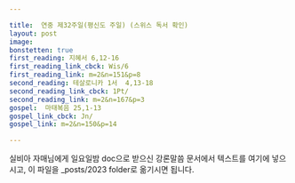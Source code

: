 ```yaml
---

title:  연중 제32주일(평신도 주일) (스위스 독서 확인)
layout: post 
image:  
bonstetten: true
first_reading: 지혜서 6,12-16
first_reading_link_cbck: Wis/6
first_reading_link: m=2&n=151&p=8
second_reading: 테살로니카 1서  4,13-18
second_reading_link_cbck: 1Pt/
second_reading_link: m=2&n=167&p=3
gospel:  마태복음 25,1-13
gospel_link_cbck: Jn/
gospel_link: m=2&n=150&p=14

---
```



실비아 자매님에게 일요일밤 doc으로 받으신
강론말씀 문서에서
텍스트를 여기에 넣으시고,
이 파일을 _posts/2023 folder로 옮기시면 됩니다.
